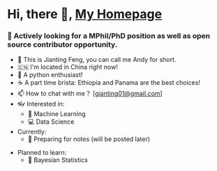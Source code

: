 # Hi, there :wave:, [My Homepage](http://www.jiantingfeng.vip)
### :eyes: Actively looking for a MPhil/PhD position as well as open source contributor opportunity.

- :telescope: This is Jianting Feng, you can call me Andy for short. 
- :cn: I'm located in China right now!
- :snake: A python enthusiast!
- :coffee: A part time brista: Ethiopia and Panama are the best choices!
- :mailbox: How to chat with me？ [gianting01@gmail.com]
- :eyeglasses: Interested in:
  - :slot_machine: Machine Learning
  - :computer: Data Science
- Currently:
  - :seedling: Preparing for notes (will be posted later)
<!--   - :bulb: Theoretical Machine Learning  -->
- Planned to learn:
  - :watermelon: Bayesian Statistics
<!-- - Living with my Beagle dog :dog2:!
- Dream to travel: :jp:, :us:, :uk: and :ca:
 -->
